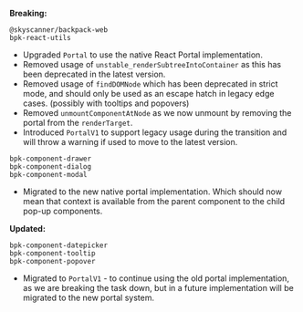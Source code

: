 **Breaking:**

`@skyscanner/backpack-web`<br />
`bpk-react-utils`
  - Upgraded `Portal` to use the native React Portal implementation.
  - Removed usage of `unstable_renderSubtreeIntoContainer` as this has been deprecated in the latest version.
  - Removed usage of `findDOMNode` which has been deprecated in strict mode, and should only be used as an escape hatch in legacy edge cases. (possibly with tooltips and popovers)
  - Removed `unmountComponentAtNode` as we now unmount by removing the portal from the `renderTarget`.
  - Introduced `PortalV1` to support legacy usage during the transition and will throw a warning if used to move to the latest version.

`bpk-component-drawer`<br /> 
`bpk-component-dialog`<br />
`bpk-component-modal`
  - Migrated to the new native portal implementation. Which should now mean that context is available from the parent component to the child pop-up components.

**Updated:**

`bpk-component-datepicker`<br /> 
`bpk-component-tooltip`<br /> 
`bpk-component-popover`
  - Migrated to `PortalV1` - to continue using the old portal implementation, as we are breaking the task down, but in a future implementation will be migrated to the new portal system.


